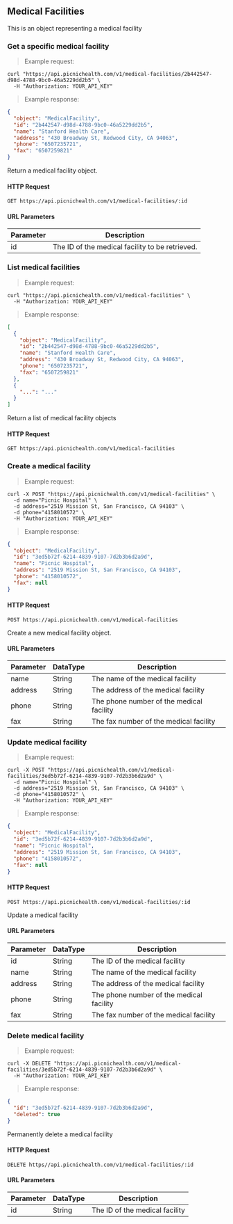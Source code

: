 ## Medical Facilities
This is an object representing a medical facility

### Get a specific medical facility
> Example request:

```shell
curl "https://api.picnichealth.com/v1/medical-facilities/2b442547-d98d-4788-9bc0-46a5229dd2b5" \
  -H "Authorization: YOUR_API_KEY"
```

> Example response:

```json
{
  "object": "MedicalFacility",
  "id": "2b442547-d98d-4788-9bc0-46a5229dd2b5",
  "name": "Stanford Health Care",
  "address": "430 Broadway St, Redwood City, CA 94063",
  "phone": "6507235721",
  "fax": "6507259821"
}
```
Return a medical facility object.

#### HTTP Request
`GET https://api.picnichealth.com/v1/medical-facilities/:id`

#### URL Parameters
Parameter | Description
--------- | -----------
id | The ID of the medical facility to be retrieved.


### List medical facilities
> Example request:

```shell
curl "https://api.picnichealth.com/v1/medical-facilities" \
  -H "Authorization: YOUR_API_KEY"
```

> Example response:

```json
[
  {
    "object": "MedicalFacility",
    "id": "2b442547-d98d-4788-9bc0-46a5229dd2b5",
    "name": "Stanford Health Care",
    "address": "430 Broadway St, Redwood City, CA 94063",
    "phone": "6507235721",
    "fax": "6507259821"
  },
  {
    "...": "..."
  }
]
```

Return a list of medical facility objects

#### HTTP Request
`GET https://api.picnichealth.com/v1/medical-facilities`

### Create a medical facility
> Example request:

```shell
curl -X POST "https://api.picnichealth.com/v1/medical-facilities" \
  -d name="Picnic Hospital" \
  -d address="2519 Mission St, San Francisco, CA 94103" \
  -d phone="4158010572" \
  -H "Authorization: YOUR_API_KEY"
```

> Example response:

```json
{
  "object": "MedicalFacility",
  "id": "3ed5b72f-6214-4839-9107-7d2b3b6d2a9d",
  "name": "Picnic Hospital",
  "address": "2519 Mission St, San Francisco, CA 94103",
  "phone": "4158010572",
  "fax": null
}
```


#### HTTP Request
`POST https://api.picnichealth.com/v1/medical-facilities`

Create a new medical facility object.

#### URL Parameters
Parameter | DataType | Description
--------- | -------- | -----------
name | String | The name of the medical facility
address | String | The address of the medical facility
phone | String | The phone number of the medical facility
fax | String | The fax number of the medical facility

### Update medical facility
> Example request:

```shell
curl -X POST "https://api.picnichealth.com/v1/medical-facilities/3ed5b72f-6214-4839-9107-7d2b3b6d2a9d" \
  -d name="Picnic Hospital" \
  -d address="2519 Mission St, San Francisco, CA 94103" \
  -d phone="4158010572" \
  -H "Authorization: YOUR_API_KEY"
```

> Example response:

```json
{
  "object": "MedicalFacility",
  "id": "3ed5b72f-6214-4839-9107-7d2b3b6d2a9d",
  "name": "Picnic Hospital",
  "address": "2519 Mission St, San Francisco, CA 94103",
  "phone": "4158010572",
  "fax": null
}
```


#### HTTP Request
`POST https://api.picnichealth.com/v1/medical-facilities/:id`

Update a medical facility

#### URL Parameters
Parameter | DataType | Description
--------- | -------- | -----------
id | String | The ID of the medical facility
name | String | The name of the medical facility
address | String | The address of the medical facility
phone | String | The phone number of the medical facility
fax | String | The fax number of the medical facility

### Delete medical facility
> Example request:

```shell
curl -X DELETE "https://api.picnichealth.com/v1/medical-facilities/3ed5b72f-6214-4839-9107-7d2b3b6d2a9d" \
  -H "Authorization: YOUR_API_KEY
```

> Example response:

```json
{
  "id": "3ed5b72f-6214-4839-9107-7d2b3b6d2a9d",
  "deleted": true
}
```

Permanently delete a medical facility

#### HTTP Request
`DELETE https//api.picnichealth.com/v1/medical-facilities/:id`

#### URL Parameters
Parameter | DataType | Description
--------- | -------- | -----------
id | String | The ID of the medical facility
